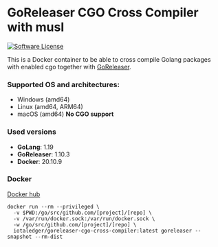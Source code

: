 # GoReleaser CGO Cross Compiler with musl

[![Software License](https://img.shields.io/badge/license-MIT-brightgreen.svg?style=for-the-badge)](/LICENSE)

This is a Docker container to be able to cross compile Golang packages with enabled cgo together with [GoReleaser](https://goreleaser.com/).

### Supported OS and architectures:

- Windows (amd64)
- Linux (amd64, ARM64)
- macOS (amd64) **No CGO support**

### Used versions

- **GoLang**: 1.19
- **GoReleaser**: 1.10.3
- **Docker**: 20.10.9

### Docker

[Docker hub](https://hub.docker.com/r/iotaledger/goreleaser-cgo-cross-compiler)

```Docker
docker run --rm --privileged \
  -v $PWD:/go/src/github.com/[project]/[repo] \
  -v /var/run/docker.sock:/var/run/docker.sock \
  -w /go/src/github.com/[project]/[repo] \
  iotaledger/goreleaser-cgo-cross-compiler:latest goreleaser --snapshot --rm-dist
```
